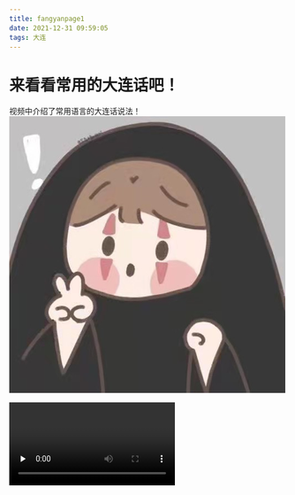 ```yaml
---
title: fangyanpage1
date: 2021-12-31 09:59:05
tags: 大连
---
```

# 来看看常用的大连话吧！
视频中介绍了常用语言的大连话说法！
![dc](img\2ji.jpg)


<video controls="conrols" preload="none" 
src=img\yanhua.mp4
type="video/mp4">
</video>

